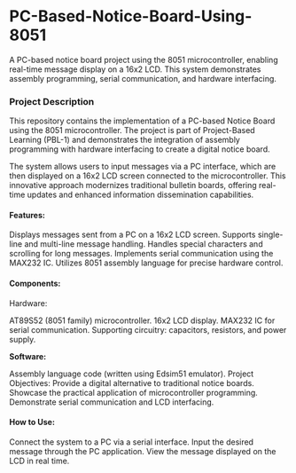 # PC-Based-Notice-Board-Using-8051
A PC-based notice board project using the 8051 microcontroller, enabling real-time message display on a 16x2 LCD. This system demonstrates assembly programming, serial communication, and hardware interfacing.
<br>
<h3>Project Description</h3>
<p>
  This repository contains the implementation of a PC-based Notice Board using the 8051 microcontroller. The project is part of Project-Based Learning (PBL-1) and demonstrates the integration of assembly programming with hardware interfacing to create a digital notice board.

The system allows users to input messages via a PC interface, which are then displayed on a 16x2 LCD screen connected to the microcontroller. This innovative approach modernizes traditional bulletin boards, offering real-time updates and enhanced information dissemination capabilities.

<h4>Features:</h4>
Displays messages sent from a PC on a 16x2 LCD screen.
Supports single-line and multi-line message handling.
Handles special characters and scrolling for long messages.
Implements serial communication using the MAX232 IC.
Utilizes 8051 assembly language for precise hardware control.

<h4>Components:</h4>

<b></b>Hardware:</b>

AT89S52 (8051 family) microcontroller.
16x2 LCD display.
MAX232 IC for serial communication.
Supporting circuitry: capacitors, resistors, and power supply.

<b>Software:</b>

Assembly language code (written using Edsim51 emulator).
Project Objectives:
Provide a digital alternative to traditional notice boards.
Showcase the practical application of microcontroller programming.
Demonstrate serial communication and LCD interfacing.

<h4>How to Use:</h4>
Connect the system to a PC via a serial interface.
Input the desired message through the PC application.
View the message displayed on the LCD in real time.
</p>
